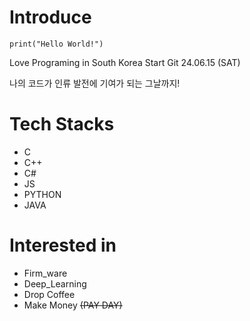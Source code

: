 # Introduce
`print("Hello World!")`

Love Programing in South Korea
Start Git 24.06.15 (SAT)

나의 코드가 인류 발전에 기여가 되는 그날까지!

# Tech Stacks
+ C
+ C++
+ C#
+ JS
+ PYTHON
+ JAVA

# Interested in
+ Firm_ware
+ Deep_Learning
+ Drop Coffee
+ Make Money ~~(PAY DAY)~~
